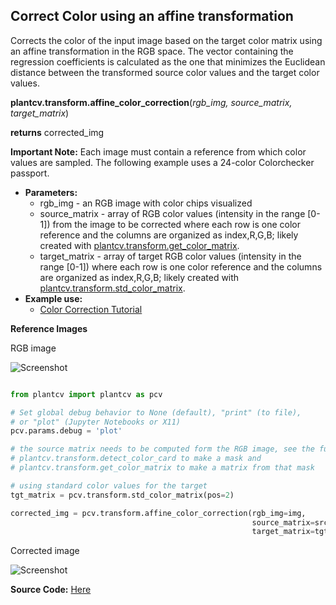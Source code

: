 ## Correct Color using an affine transformation

Corrects the color of the input image based on the target color matrix using an affine transformation
in the RGB space. The vector containing the regression coefficients is calculated as the one that minimizes the
Euclidean distance between the transformed source color values and the target color values.

**plantcv.transform.affine_color_correction**(*rgb_img, source_matrix, target_matrix*)

**returns** corrected_img

**Important Note:** Each image must contain a reference from which color values are sampled.
 The following example uses a 24-color Colorchecker passport.

 - **Parameters:**
    - rgb_img       - an RGB image with color chips visualized
    - source_matrix - array of RGB color values (intensity in the range [0-1]) from the image to be corrected where each row is one color reference and the columns are organized as index,R,G,B; likely created with [plantcv.transform.get_color_matrix](get_color_matrix.md).
    - target_matrix - array of target RGB color values (intensity in the range [0-1]) where each row is one color reference and the columns are organized as index,R,G,B; likely created with [plantcv.transform.std_color_matrix](std_color_matrix.md). 
- **Example use:**
    - [Color Correction Tutorial](tutorials/transform_color_correction_tutorial.md)

**Reference Images**

 RGB image

![Screenshot](img/documentation_images/transform_affine_color_corr/tobacco_leaves.jpg)


```python

from plantcv import plantcv as pcv

# Set global debug behavior to None (default), "print" (to file),
# or "plot" (Jupyter Notebooks or X11)
pcv.params.debug = 'plot'

# the source matrix needs to be computed form the RGB image, see the functions
# plantcv.transform.detect_color_card to make a mask and
# plantcv.transform.get_color_matrix to make a matrix from that mask

# using standard color values for the target
tgt_matrix = pcv.transform.std_color_matrix(pos=2)

corrected_img = pcv.transform.affine_color_correction(rgb_img=img,
                                                      source_matrix=src_matrix,
                                                      target_matrix=tgt_matrix)

```

Corrected image

![Screenshot](img/documentation_images/transform_affine_color_corr/tobacco_leaves_corrected.jpg)

**Source Code:** [Here](https://github.com/danforthcenter/plantcv/blob/main/plantcv/plantcv/transform/color_correction.py)
